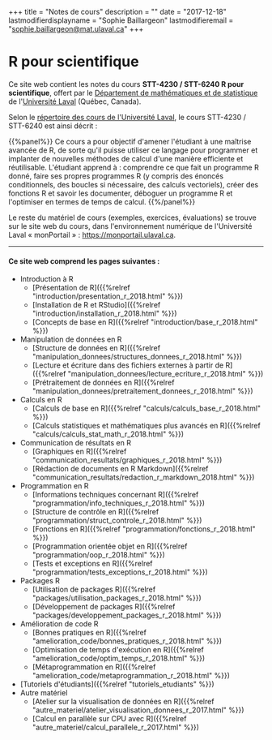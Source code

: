 +++
title = "Notes de cours"
description = ""
date = "2017-12-18"
lastmodifierdisplayname = "Sophie Baillargeon"
lastmodifieremail = "sophie.baillargeon@mat.ulaval.ca"
+++

# R pour scientifique

Ce site web contient les notes du cours **STT-4230 / STT-6240 R pour scientifique**, offert par le [Département de mathématiques et de statistique](https://www.mat.ulaval.ca/accueil/) de l'[Université Laval](https://www.ulaval.ca/) (Québec, Canada).

Selon le [répertoire des cours de l'Université Laval](https://www.ulaval.ca/les-etudes/cours/repertoire/detailsCours/stt-4230-r-pour-scientifique.html), le cours STT-4230 / STT-6240 est ainsi décrit :

{{%panel%}}
Ce cours a pour objectif d'amener l'étudiant à une maîtrise avancée de R, de sorte qu'il puisse utiliser ce langage pour programmer et implanter de nouvelles méthodes de calcul d'une manière efficiente et réutilisable. L'étudiant apprend à : comprendre ce que fait un programme R donné, faire ses propres programmes R (y compris des énoncés conditionnels, des boucles si nécessaire, des calculs vectoriels), créer des fonctions R et savoir les documenter, déboguer un programme R et l'optimiser en termes de temps de calcul.
{{%/panel%}}

Le reste du matériel de cours (exemples, exercices, évaluations) se trouve sur le site web du cours, dans l'environnement numérique de l'Université Laval «&nbsp;monPortail&nbsp;» : https://monportail.ulaval.ca.

***

#### Ce site web comprend les pages suivantes : 

* Introduction à R
    * [Présentation de R]({{%relref "introduction/presentation_r_2018.html" %}})
    * [Installation de R et RStudio]({{%relref "introduction/installation_r_2018.html" %}})
    * [Concepts de base en R]({{%relref "introduction/base_r_2018.html" %}})
* Manipulation de données en R
    * [Structure de données en R]({{%relref "manipulation_donnees/structures_donnees_r_2018.html" %}})
    * [Lecture et écriture dans des fichiers externes à partir de R]({{%relref "manipulation_donnees/lecture_ecriture_r_2018.html" %}})
    * [Prétraitement de données en R]({{%relref "manipulation_donnees/pretraitement_donnees_r_2018.html" %}})
* Calculs en R
    * [Calculs de base en R]({{%relref "calculs/calculs_base_r_2018.html" %}})
    * [Calculs statistiques et mathématiques plus avancés en R]({{%relref "calculs/calculs_stat_math_r_2018.html" %}})
* Communication de résultats en R
    * [Graphiques en R]({{%relref "communication_resultats/graphiques_r_2018.html" %}})
    * [Rédaction de documents en R Markdown]({{%relref "communication_resultats/redaction_r_markdown_2018.html" %}})
* Programmation en R
    * [Informations techniques concernant R]({{%relref "programmation/info_techniques_r_2018.html" %}})
    * [Structure de contrôle en R]({{%relref "programmation/struct_controle_r_2018.html" %}})
    * [Fonctions en R]({{%relref "programmation/fonctions_r_2018.html" %}})
    * [Programmation orientée objet en R]({{%relref "programmation/oop_r_2018.html" %}})
    * [Tests et exceptions en R]({{%relref "programmation/tests_exceptions_r_2018.html" %}})
* Packages R
    * [Utilisation de packages R]({{%relref "packages/utilisation_packages_r_2018.html" %}})
    * [Développement de packages R]({{%relref "packages/developpement_packages_r_2018.html" %}})
* Amélioration de code R
    * [Bonnes pratiques en R]({{%relref "amelioration_code/bonnes_pratiques_r_2018.html" %}})
    * [Optimisation de temps d'exécution en R]({{%relref "amelioration_code/optim_temps_r_2018.html" %}})
    * [Métaprogrammation en R]({{%relref "amelioration_code/metaprogrammation_r_2018.html" %}})
* [Tutoriels d'étudiants]({{%relref "tutoriels_etudiants" %}})
* Autre matériel
    * [Atelier sur la visualisation de données en R]({{%relref "autre_materiel/atelier_visualisation_donnees_r_2017.html" %}})
    * [Calcul en parallèle sur CPU avec R]({{%relref "autre_materiel/calcul_parallele_r_2017.html" %}})



